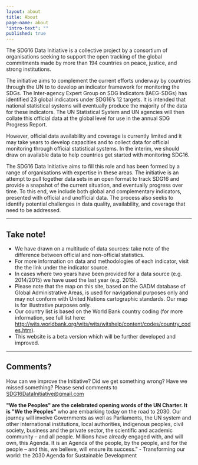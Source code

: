 ```yaml
---
layout: about
title: About
page-name: about
"intro-text": ""
published: true
---
```

The SDG16 Data Initiative is a collective project by a consortium of organisations seeking to support the open tracking of the global commitments made by more than 194 countries on peace, justice, and strong institutions.

The initiative aims to complement the current efforts underway by countries through the UN to to develop an indicator framework for monitoring the SDGs. The Inter-agency Expert Group on SDG Indicators (IAEG-SDGs) has identified 23 global indicators under SDG16’s 12 targets. It is intended that national statistical systems will eventually produce the majority of the data for these indicators. The UN Statistical System and UN agencies will then collate this official data at the global level for use in the annual SDG Progress Report.

However, official data availability and coverage is currently limited and it may take years to develop capacities and to collect data for official monitoring through official statistical systems. In the interim, we should draw on available data to help countries get started with monitoring SDG16.

The SDG16 Data Initiative aims to fill this role and has been formed by a range of organisations with expertise in these areas. The initiative is an attempt to pull together data sets in an open format to track SDG16 and provide a snapshot of the current situation, and eventually progress over time. To this end, we include both global and complementary indicators, presented with official and unofficial data. The process also seeks to identify potential challenges in data quality, availability, and coverage that need to be addressed.

___

## Take note!

*   We have drawn on a multitude of data sources: take note of the difference between official and non-official statistics.
*   For more information on data and methodologies of each indicator, visit the the link under the indicator source.
*   In cases where two years have been provided for a data source (e.g. 2014/2015) we have used the last year (e.g. 2015).
*   Please note that the map on this site,  based on the GADM database of Global Administrative Areas, is  used for navigational purposes only and may not conform with United Nations cartographic standards. Our map is for illustrative purposes only.
*   Our country list is based on the World Bank country coding (for more information, see full list here: http://wits.worldbank.org/wits/wits/witshelp/content/codes/country_codes.htm).
*   This website is a beta version which will be further developed and improved.



___

## Comments?
How can we improve the Initiative? Did we get something wrong? Have we missed something?
Please send comments to SDG16DataInitiative@gmail.com

**"We the Peoples" are the celebrated opening words of the UN Charter. It is "We the Peoples"** who are embarking today on the road to 2030. Our journey will involve Governments as well as Parliaments, the UN system and other international institutions, local authorities, indigenous peoples, civil society, business and the private sector, the scientific and academic community – and all people. Millions have already engaged with, and will own, this Agenda. It is an Agenda of the people, by the people, and for the people – and this, we believe, will ensure its success.” - Transforming our world: the 2030 Agenda for Sustainable Development
